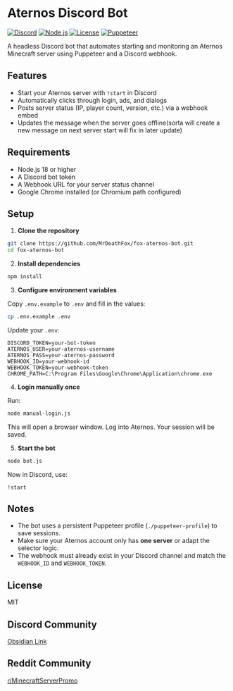 
# Aternos Discord Bot

[![Discord](https://img.shields.io/badge/Discord-Bot-5865F2?logo=discord&logoColor=white)](https://discord.com)
[![Node.js](https://img.shields.io/badge/Node.js-18.x-green?logo=node.js)](https://nodejs.org/)
[![License](https://img.shields.io/badge/License-MIT-blue.svg)](LICENSE)
[![Puppeteer](https://img.shields.io/badge/Powered%20by-Puppeteer-40c4ff?logo=puppeteer&logoColor=black)](https://pptr.dev/)

A headless Discord bot that automates starting and monitoring an Aternos Minecraft server using Puppeteer and a Discord webhook.

## Features

- Start your Aternos server with `!start` in Discord
- Automatically clicks through login, ads, and dialogs
- Posts server status (IP, player count, version, etc.) via a webhook embed
- Updates the message when the server goes offline(sorta will create a new message on next server start will fix in later update)

## Requirements

- Node.js 18 or higher
- A Discord bot token
- A Webhook URL for your server status channel
- Google Chrome installed (or Chromium path configured)

## Setup

1. **Clone the repository**

```bash
git clone https://github.com/MrDeathFox/fox-aternos-bot.git
cd fox-aternos-bot
```

2. **Install dependencies**

```bash
npm install
```

3. **Configure environment variables**

Copy `.env.example` to `.env` and fill in the values:

```bash
cp .env.example .env
```

Update your `.env`:

```
DISCORD_TOKEN=your-bot-token
ATERNOS_USER=your-aternos-username
ATERNOS_PASS=your-aternos-password
WEBHOOK_ID=your-webhook-id
WEBHOOK_TOKEN=your-webhook-token
CHROME_PATH=C:\Program Files\Google\Chrome\Application\chrome.exe
```

4. **Login manually once**

Run:

```bash
node manual-login.js
```

This will open a browser window. Log into Aternos. Your session will be saved.

5. **Start the bot**

```bash
node bot.js
```

Now in Discord, use:

```
!start
```

## Notes

- The bot uses a persistent Puppeteer profile (`./puppeteer-profile`) to save sessions.
- Make sure your Aternos account only has **one server** or adapt the selector logic.
- The webhook must already exist in your Discord channel and match the `WEBHOOK_ID` and `WEBHOOK_TOKEN`.

## License

MIT

## Discord Community
[Obsidian Link](https://discord.gg/mKMm5a5CCK)

## Reddit Community
[r/MinecraftServerPromo](https://www.reddit.com/r/MinecraftServerPromo/)
